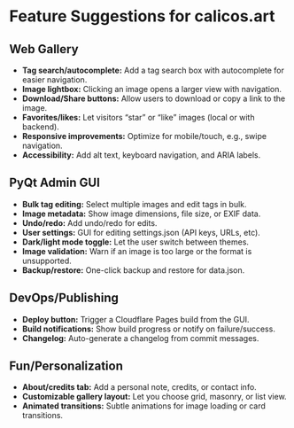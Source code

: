 # Feature Suggestions for calicos.art

## Web Gallery
- **Tag search/autocomplete:** Add a tag search box with autocomplete for easier navigation.
- **Image lightbox:** Clicking an image opens a larger view with navigation.
- **Download/Share buttons:** Allow users to download or copy a link to the image.
- **Favorites/likes:** Let visitors “star” or “like” images (local or with backend).
- **Responsive improvements:** Optimize for mobile/touch, e.g., swipe navigation.
- **Accessibility:** Add alt text, keyboard navigation, and ARIA labels.

## PyQt Admin GUI
- **Bulk tag editing:** Select multiple images and edit tags in bulk.
- **Image metadata:** Show image dimensions, file size, or EXIF data.
- **Undo/redo:** Add undo/redo for edits.
- **User settings:** GUI for editing settings.json (API keys, URLs, etc).
- **Dark/light mode toggle:** Let the user switch between themes.
- **Image validation:** Warn if an image is too large or the format is unsupported.
- **Backup/restore:** One-click backup and restore for data.json.

## DevOps/Publishing
- **Deploy button:** Trigger a Cloudflare Pages build from the GUI.
- **Build notifications:** Show build progress or notify on failure/success.
- **Changelog:** Auto-generate a changelog from commit messages.

## Fun/Personalization
- **About/credits tab:** Add a personal note, credits, or contact info.
- **Customizable gallery layout:** Let you choose grid, masonry, or list view.
- **Animated transitions:** Subtle animations for image loading or card transitions.
